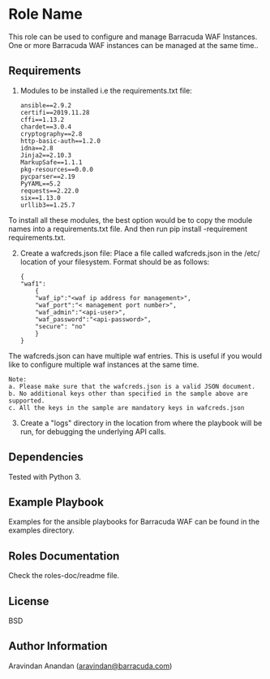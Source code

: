 Role Name
=========

This role can be used to configure and manage Barracuda WAF Instances. One or more Barracuda WAF instances can be managed at the same time..


Requirements
------------

1. Modules to be installed i.e the requirements.txt file:
	```
	ansible==2.9.2
	certifi==2019.11.28
	cffi==1.13.2
	chardet==3.0.4
	cryptography==2.8
	http-basic-auth==1.2.0
	idna==2.8
	Jinja2==2.10.3
	MarkupSafe==1.1.1
	pkg-resources==0.0.0
	pycparser==2.19
	PyYAML==5.2
	requests==2.22.0
	six==1.13.0
	urllib3==1.25.7
	```
To install all these modules, the best option would be to copy the module names into a requirements.txt file. And then run pip install -requirement requirements.txt.

2. Create a wafcreds.json file:
Place a file called wafcreds.json in the /etc/ location of your filesystem. Format should be as follows:
	```
	{
	"waf1":
		{
		"waf_ip":"<waf ip address for management>",
		"waf_port":"< management port number>",
		"waf_admin":"<api-user>",
		"waf_password":"<api-password>",
		"secure": "no"
		}
	}
	```

The wafcreds.json can have multiple waf entries. This is useful if you would like to configure multiple waf instances at the same time.

	Note: 
	a. Please make sure that the wafcreds.json is a valid JSON document.
	b. No additional keys other than specified in the sample above are supported.
	c. All the keys in the sample are mandatory keys in wafcreds.json

3. Create a "logs" directory in the location from where the playbook will be run, for debugging the underlying API calls.

Dependencies
------------

Tested with Python 3. 

Example Playbook
----------------
Examples for the ansible playbooks for Barracuda WAF can be found in the examples directory.

Roles Documentation
-------------------
Check the roles-doc/readme file.

License
-------

BSD

Author Information
------------------

Aravindan Anandan (aravindan@barracuda.com)
